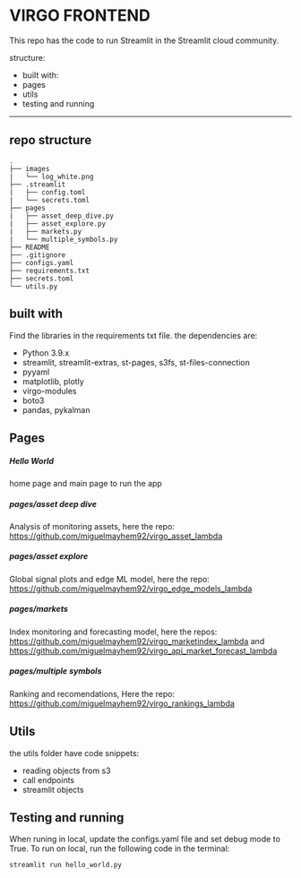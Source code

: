 # VIRGO FRONTEND

This repo has the code to run Streamlit in the Streamlit cloud community.

structure:

* built with:
* pages
* utils
* testing and running

-----------------------------

## repo structure

```
.
├── images
|   └── log_white.png
├── .streamlit
|   ├── config.toml
|   └── secrets.toml
├── pages
|   ├── asset_deep_dive.py
|   ├── asset_explore.py
|   ├── markets.py
|   └── multiple_symbols.py
├── README
├── .gitignore
├── configs.yaml
├── requirements.txt
├── secrets.toml
└── utils.py
```

## built with

Find the libraries in the requirements txt file. 
the dependencies are:
- Python 3.9.x
- streamlit, streamlit-extras, st-pages, s3fs, st-files-connection
- pyyaml
- matplotlib, plotly
- virgo-modules
- boto3
- pandas, pykalman

## Pages

##### Hello World

home page and main  page to run the app

##### pages/asset deep dive

Analysis of monitoring assets, here the repo: https://github.com/miguelmayhem92/virgo_asset_lambda

##### pages/asset explore

Global signal plots and edge ML model, here the repo: https://github.com/miguelmayhem92/virgo_edge_models_lambda

##### pages/markets

Index monitoring and forecasting model, here the repos: https://github.com/miguelmayhem92/virgo_marketindex_lambda and https://github.com/miguelmayhem92/virgo_api_market_forecast_lambda

##### pages/multiple symbols

Ranking and recomendations, Here the repo: https://github.com/miguelmayhem92/virgo_rankings_lambda

## Utils

the utils folder have code snippets:
- reading objects from s3
- call endpoints
- streamlit objects

## Testing and running

When runing in local, update the configs.yaml file and set debug mode to True.
To run on local, run the following code in the terminal:

```
streamlit run hello_world.py
```